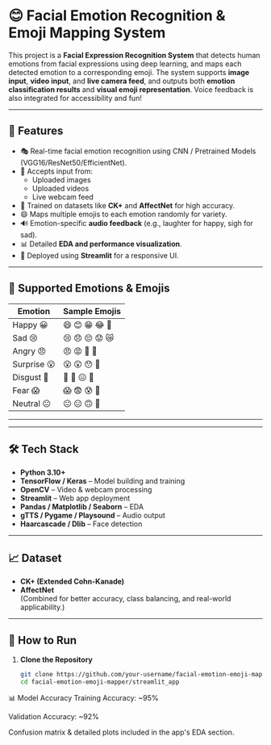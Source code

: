 # 😊 Facial Emotion Recognition & Emoji Mapping System

This project is a **Facial Expression Recognition System** that detects human emotions from facial expressions using deep learning, and maps each detected emotion to a corresponding emoji. The system supports **image input**, **video input**, and **live camera feed**, and outputs both **emotion classification results** and **visual emoji representation**. Voice feedback is also integrated for accessibility and fun!

---

## 🚀 Features

- 🎭 Real-time facial emotion recognition using CNN / Pretrained Models (VGG16/ResNet50/EfficientNet).
- 📸 Accepts input from:
  - Uploaded images
  - Uploaded videos
  - Live webcam feed
- 🧠 Trained on datasets like **CK+** and **AffectNet** for high accuracy.
- 😄 Maps multiple emojis to each emotion randomly for variety.
- 🔊 Emotion-specific **audio feedback** (e.g., laughter for happy, sigh for sad).
- 📊 Detailed **EDA and performance visualization**.
- 📱 Deployed using **Streamlit** for a responsive UI.

---

## 🧠 Supported Emotions & Emojis

| Emotion       | Sample Emojis                     |
|---------------|-----------------------------------|
| Happy 😀      | 😄 😊 😁 😂 🤩                     |
| Sad 😢        | 😢 😞 😔 😟 😿                     |
| Angry 😠      | 😠 😡 🤬 😤                        |
| Surprise 😮   | 😮 😲 😯 🤯                        |
| Disgust 🤢    | 🤢 🤮 😖 🤧                        |
| Fear 😱       | 😱 😨 😰 😬                        |
| Neutral 😐    | 😐 😑 🙃 🫥                        |

---


---

## 🛠️ Tech Stack

- **Python 3.10+**
- **TensorFlow / Keras** – Model building and training
- **OpenCV** – Video & webcam processing
- **Streamlit** – Web app deployment
- **Pandas / Matplotlib / Seaborn** – EDA
- **gTTS / Pygame / Playsound** – Audio output
- **Haarcascade / Dlib** – Face detection

---

## 📈 Dataset

- **CK+ (Extended Cohn-Kanade)**
- **AffectNet**  
(Combined for better accuracy, class balancing, and real-world applicability.)

---

## 🧪 How to Run

1. **Clone the Repository**
   ```bash
   git clone https://github.com/your-username/facial-emotion-emoji-mapper.git
   cd facial-emotion-emoji-mapper/streamlit_app


📊 Model Accuracy
Training Accuracy: ~95%

Validation Accuracy: ~92%

Confusion matrix & detailed plots included in the app's EDA section.

